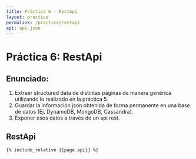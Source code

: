 ```yaml
---
title: Práctica 6 - RestApi
layout: practice
permalink: /practice/restapi
api: api.json
---
```


# Práctica 6: RestApi

## Enunciado:

1. Extraer structured data de distintas páginas de manera genérica utilizando lo realizado en la práctica 5.
2. Guardar la información json obtenida de forma permanente en una base de datos (Ej. DynamoDB, MongoDB, Cassandra).
3. Exponer esos datos a través de un api rest.

## RestApi

```raml
{% include_relative {{page.api}} %}
```
